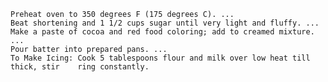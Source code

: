    Preheat oven to 350 degrees F (175 degrees C). ...
    Beat shortening and 1 1/2 cups sugar until very light and fluffy. ...
    Make a paste of cocoa and red food coloring; add to creamed mixture. ...
    Pour batter into prepared pans. ...
    To Make Icing: Cook 5 tablespoons flour and milk over low heat till thick, stir    ring constantly.


